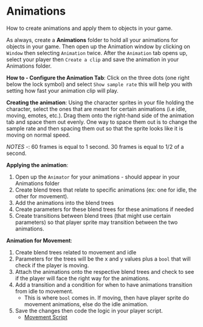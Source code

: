 # Animations

How to create animations and apply them to objects in your game. 

As always, create a __Animations__ folder to hold all your animations for objects in your game. Then open up the Animation window by clicking on `Window` then selecting `Animation` twice. After the `Animation` tab opens up, select your player then `Create a clip` and save the animation in your Animations folder. <br> 

__How to - Configure the Animation Tab__: Click on the three dots (one right below the lock symbol) and select `Show sample rate` this will help you with setting how fast your animation clip will play. 


__Creating the animation__: Using the character sprites in your file holding the character, select the ones that are meant for certain animations (i.e idle, moving, emotes, etc.). Drag them onto the right-hand side of the animation tab and space them out evenly. One way to space them out is to change the sample rate and then spacing them out so that the sprite looks like it is moving on normal speed. 

*NOTES* -: 60 frames is equal to 1 second. 30 frames is equal to 1/2 of a second. 


__Applying the animation__: 
1. Open up the `Animator` for your animations - should appear in your Animations folder 
2. Create blend trees that relate to specific animations (ex: one for idle, the other for movement). 
3. Add the animations into the blend trees 
4. Create parameters for these blend trees for these animations if needed
5. Create transitions between blend trees (that might use certain parameters) so that player sprite may transition between the two animations.


__Animation for Movement__: 
1. Create blend trees related to movement and idle 
2. Parameters for the trees will be the x and y values plus a `bool` that will check if the player is moving. 
3. Attach the animations onto the respective blend trees and check to see if the player will face the right way for the animations. 
4. Add a transition and a condition for when to have animations transition from idle to movement. 
    - This is where `bool` comes in. If moving, then have player sprite do movement animations, else do the idle animation. 
5. Save the changes then code the logic in your player script. 
    - [Movement Script](Movement.cs)